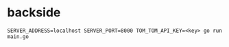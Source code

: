 # backside


```SERVER_ADDRESS=localhost SERVER_PORT=8000
SERVER_ADDRESS=localhost SERVER_PORT=8000 TOM_TOM_API_KEY=<key> go run main.go
```